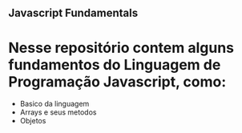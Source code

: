 ## Javascript Fundamentals

# Nesse repositório contem alguns fundamentos do Linguagem de Programação Javascript, como:

- Basico da linguagem
- Arrays e seus metodos
- Objetos
